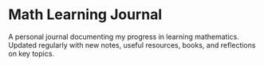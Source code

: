 # Math Learning Journal
A personal journal documenting my progress in learning mathematics. Updated regularly with new notes, useful resources, books, and reflections on key topics.
